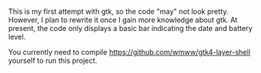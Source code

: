 This is my first attempt with gtk, so the code "may" not look pretty. However, I plan to rewrite it once I gain more knowledge about gtk. At present, the code only displays a basic bar indicating the date and battery level.

You currently need to compile https://github.com/wmww/gtk4-layer-shell yourself to run this project.